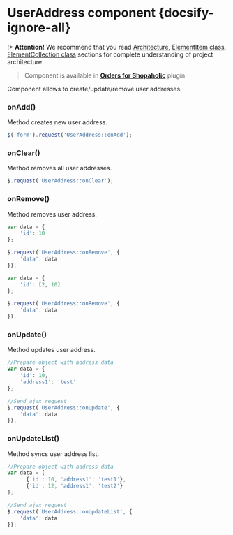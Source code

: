 # UserAddress component {docsify-ignore-all}
   
!> **Attention!**  We recommend that you read [Architecture](home.md#architecture), [ElementItem class](item-class/item-class.md),
[ElementCollection class](collection-class/collection-class.md) sections for complete understanding of  project architecture.

> Component is available in **[Orders for Shopaholic](plugins/home.md#orders-for-shopaholic)** plugin.

Component allows to create/update/remove user addresses.

### onAdd()

Method creates new user address.
```javascript
$('form').request('UserAddress::onAdd');
```

### onClear()

Method removes all user addresses.
```javascript
$.request('UserAddress::onClear');
```

### onRemove()

Method removes user address.
```javascript
var data = {
    'id': 10
};

$.request('UserAddress::onRemove', {
    'data': data
});
```
```javascript
var data = {
    'id': [2, 10]
};

$.request('UserAddress::onRemove', {
    'data': data
});
```

### onUpdate()

Method updates user address.
```javascript
//Prepare object with address data
var data = {
    'id': 10,
    'address1': 'test'
};

//Send ajax request
$.request('UserAddress::onUpdate', {
    'data': data
});
```

### onUpdateList()

Method syncs user address list.
```javascript
//Prepare object with address data
var data = [
      {'id': 10, 'address1': 'test1'},
      {'id': 12, 'address1': 'test2'}
];

//Send ajax request
$.request('UserAddress::onUpdateList', {
    'data': data
});
```